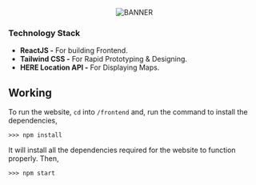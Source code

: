 <p align="center">
  <img src="https://user-images.githubusercontent.com/77505989/193111194-8afe77cb-bd6b-4229-836f-499f433424bf.png" alt="BANNER" />
</p>

### Technology Stack
- **ReactJS -** For building Frontend.
- **Tailwind CSS -** For Rapid Prototyping & Designing.
- **HERE Location API -** For Displaying Maps.


## Working

To run the website, `cd` into `/frontend` and, run the command to install the dependencies,

```
>>> npm install
```

It will install all the dependencies required for the website to function properly. Then,

```
>>> npm start
```
